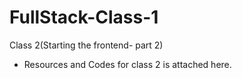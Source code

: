 # FullStack-Class-1
Class 2(Starting the frontend- part 2)

* Resources and Codes for class 2 is attached here.
